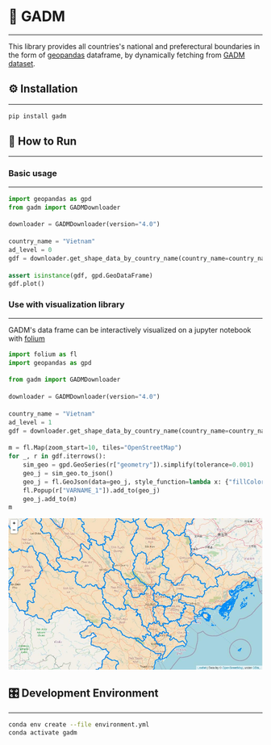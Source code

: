 # 📝 GADM  #
***
This library provides all countries's national and preferectural boundaries in the form of [geopandas](https://geopandas.org/en/stable/) dataframe, by dynamically fetching from [GADM dataset](https://gadm.org/).

## :gear: Installation ##
***

```bash
pip install gadm
```

## :running: How to Run ##
***

### Basic usage ###
***


```python
import geopandas as gpd
from gadm import GADMDownloader

downloader = GADMDownloader(version="4.0")

country_name = "Vietnam"
ad_level = 0
gdf = downloader.get_shape_data_by_country_name(country_name=country_name, ad_level=ad_level)

assert isinstance(gdf, gpd.GeoDataFrame)
gdf.plot()
```

### Use with visualization library ###
***

GADM's data frame can be interactively visualized on a jupyter notebook with [folium](https://python-visualization.github.io/folium/)

```python
import folium as fl
import geopandas as gpd

from gadm import GADMDownloader

downloader = GADMDownloader(version="4.0")

country_name = "Vietnam"
ad_level = 1
gdf = downloader.get_shape_data_by_country_name(country_name=country_name, ad_level=ad_level)

m = fl.Map(zoom_start=10, tiles="OpenStreetMap")
for _, r in gdf.iterrows():
    sim_geo = gpd.GeoSeries(r["geometry"]).simplify(tolerance=0.001)
    geo_j = sim_geo.to_json()
    geo_j = fl.GeoJson(data=geo_j, style_function=lambda x: {"fillColor": "orange"})
    fl.Popup(r["VARNAME_1"]).add_to(geo_j)
    geo_j.add_to(m)
m
```

![folium map sample](./docs/images/sample_plot_on_folium_map.jpg)

## 🎛  Development Environment ##
***

```bash
conda env create --file environment.yml
conda activate gadm
```
